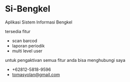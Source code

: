 # Si-Bengkel
Aplikasi Sistem Informasi Bengkel

tersedia fitur
- scan barcod
- laporan periodik
- multi level user

untuk pengaktivan semua fitur anda bisa menghubungi saya
- +62812-5818-9596
- tomasyolan@gmail.com

